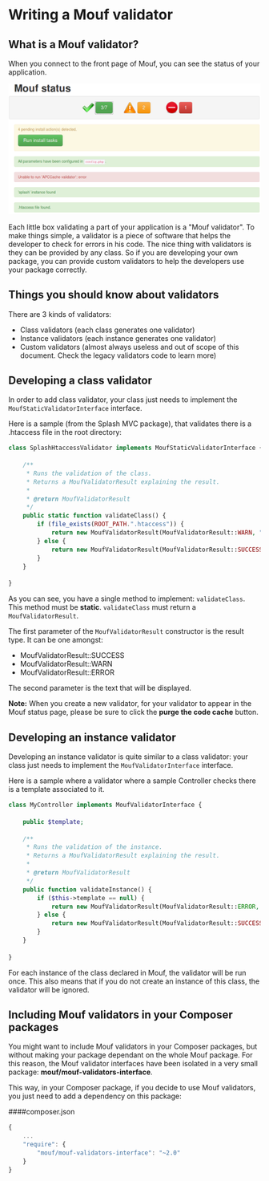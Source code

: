 Writing a Mouf validator
========================

What is a Mouf validator?
-------------------------

When you connect to the front page of Mouf, you can see the status of your application.

<img src="images/status-screen.png" alt="" />

Each little box validating a part of your application is a "Mouf validator".
To make things simple, a validator is a piece of software that helps the developer to check
for errors in his code. The nice thing with validators is they can be provided by any class.
So if you are developing your own package, you can provide custom validators to help the developers
use your package correctly.

Things you should know about validators
---------------------------------------

There are 3 kinds of validators:

- Class validators (each class generates one validator) 
- Instance validators (each instance generates one validator)
- Custom validators (almost always useless and out of scope of this document. Check the legacy validators code to learn more)

Developing a class validator
----------------------------

In order to add class validator, your class just needs to implement the <code>MoufStaticValidatorInterface</code> interface.

Here is a sample (from the Splash MVC package), that validates there is a .htaccess file in the root directory:

```php
class SplashHtaccessValidator implements MoufStaticValidatorInterface {
	
	/**
	 * Runs the validation of the class.
	 * Returns a MoufValidatorResult explaining the result.
	 *
	 * @return MoufValidatorResult
	 */
	public static function validateClass() {
		if (file_exists(ROOT_PATH.".htaccess")) {
			return new MoufValidatorResult(MoufValidatorResult::WARN, "Unable to find .htaccess file.");
		} else {
			return new MoufValidatorResult(MoufValidatorResult::SUCCESS, ".htaccess file found.");
		}
	}

}
```

As you can see, you have a single method to implement: <code>validateClass</code>. This method must be **static**.
<code>validateClass</code> must return a <code>MoufValidatorResult</code>.

The first parameter of the <code>MoufValidatorResult</code> constructor is the result type.
It can be one amongst:

- MoufValidatorResult::SUCCESS
- MoufValidatorResult::WARN
- MoufValidatorResult::ERROR

The second parameter is the text that will be displayed.

<div class="alert alert-info"><strong>Note:</strong> When you create a new validator, for your validator to appear 
in the Mouf status page, please be sure to click the <strong>purge the code cache</strong> button.</div>

Developing an instance validator
--------------------------------

Developing an instance validator is quite similar to a class validator: your class just needs to implement the <code>MoufValidatorInterface</code> interface.

Here is a sample where a validator where a sample Controller checks there is a template associated to it.

```php
class MyController implements MoufValidatorInterface {
	
	public $template;
	
	/**
	 * Runs the validation of the instance.
	 * Returns a MoufValidatorResult explaining the result.
	 *
	 * @return MoufValidatorResult
	 */
	public function validateInstance() {
		if ($this->template == null) {
			return new MoufValidatorResult(MoufValidatorResult::ERROR, "You must associate a template to the controller.");
		} else {
			return new MoufValidatorResult(MoufValidatorResult::SUCCESS, "Template found in controller.");
		}
	}

}
```

For each instance of the class declared in Mouf, the validator will be run once. This also means that if you do not
create an instance of this class, the validator will be ignored.

Including Mouf validators in your Composer packages
---------------------------------------------------

You might want to include Mouf validators in your Composer packages, but without making your package dependant on the
whole Mouf package. For this reason, the Mouf validator interfaces have been isolated in a very small package:
**mouf/mouf-validators-interface**.

This way, in your Composer package, if you decide to use Mouf validators, you just need to add a dependency on this package:

####composer.json
```js
{
	...
    "require": {
    	"mouf/mouf-validators-interface": "~2.0"
    }
}
```

